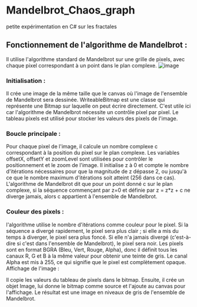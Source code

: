 # Mandelbrot_Chaos_graph
 petite expérimentation en C# sur les fractales
 
 ## Fonctionnement de l'algorithme de Mandelbrot :
 Il utilise l'algorithme standard de Mandelbrot sur une grille de pixels, avec chaque pixel correspondant à un point dans le plan complexe.
![image](https://github.com/MatBureau/Mandelbrot_Chaos_graph/assets/86561676/ac4c82ea-8ad4-455a-bb9e-378852e04a27)

### Initialisation :

Il crée une image de la même taille que le canvas où l'image de l'ensemble de Mandelbrot sera dessinée.
WriteableBitmap est une classe qui représente une Bitmap sur laquelle on peut écrire directement. C'est utile ici car l'algorithme de Mandelbrot nécessite un contrôle pixel par pixel.
Le tableau pixels est utilisé pour stocker les valeurs des pixels de l'image.

### Boucle principale :

Pour chaque pixel de l'image, il calcule un nombre complexe c correspondant à la position du pixel sur le plan complexe. Les variables offsetX, offsetY et zoomLevel sont utilisées pour contrôler le positionnement et le zoom de l'image.
Il initialise z à 0 et compte le nombre d'itérations nécessaires pour que la magnitude de z dépasse 2, ou jusqu'à ce que le nombre maximum d'itérations soit atteint (256 dans ce cas). L'algorithme de Mandelbrot dit que pour un point donné c sur le plan complexe, si la séquence commençant par z=0 et définie par z = z*z + c ne diverge jamais, alors c appartient à l'ensemble de Mandelbrot.

### Couleur des pixels :

l'algorithme utilise le nombre d'itérations comme couleur pour le pixel. Si la séquence a divergé rapidement, le pixel sera plus clair ; si elle a mis du temps à diverger, le pixel sera plus foncé. Si elle n'a jamais divergé (c'est-à-dire si c'est dans l'ensemble de Mandelbrot), le pixel sera noir.
Les pixels sont en format BGRA (Bleu, Vert, Rouge, Alpha), donc il définit tous les canaux R, G et B à la même valeur pour obtenir une teinte de gris. Le canal Alpha est mis à 255, ce qui signifie que le pixel est complètement opaque.
Affichage de l'image :

Il copie les valeurs du tableau de pixels dans le bitmap.
Ensuite, il crée un objet Image, lui donne le bitmap comme source et l'ajoute au canvas pour l'affichage. Le résultat est une image en niveaux de gris de l'ensemble de Mandelbrot.
